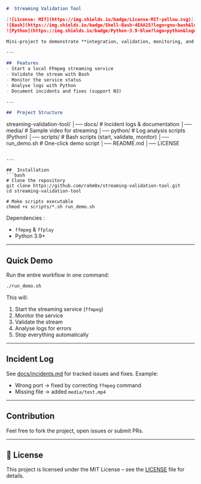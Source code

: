 ```md
#  Streaming Validation Tool

[![License: MIT](https://img.shields.io/badge/License-MIT-yellow.svg)](LICENSE)
![Bash](https://img.shields.io/badge/Shell-Bash-4EAA25?logo=gnu-bash&logoColor=white)
![Python](https://img.shields.io/badge/Python-3.9-blue?logo=python&logoColor=white)

Mini-project to demonstrate **integration, validation, monitoring, and support (N3)** using Linux scripting and Python.  

---

##  Features
- Start a local FFmpeg streaming service
- Validate the stream with Bash
- Monitor the service status
- Analyse logs with Python
- Document incidents and fixes (support N3)

---

##  Project Structure
```

streaming-validation-tool/
│── docs/               # Incident logs & documentation
│── media/              # Sample video for streaming
│── python/             # Log analysis scripts (Python)
│── scripts/            # Bash scripts (start, validate, monitor)
│── run\_demo.sh         # One-click demo script
│── README.md
│── LICENSE

````

---

##  Installation
```bash
# Clone the repository
git clone https://github.com/rahm0x/streaming-validation-tool.git
cd streaming-validation-tool

# Make scripts executable
chmod +x scripts/*.sh run_demo.sh
````

Dependencies :

* `ffmpeg` & `ffplay`
* Python 3.9+

---

##  Quick Demo

Run the entire workflow in one command:

```bash
./run_demo.sh
```

This will:

1. Start the streaming service (`ffmpeg`)
2. Monitor the service
3. Validate the stream
4. Analyse logs for errors
5. Stop everything automatically

---

##  Incident Log

See [docs/incidents.md](docs/incidents.md) for tracked issues and fixes.
Example:

* Wrong port → fixed by correcting `ffmpeg` command
* Missing file → added `media/test.mp4`

---

##  Contribution

Feel free to fork the project, open issues or submit PRs.

---

## 📄 License

This project is licensed under the MIT License – see the [LICENSE](LICENSE) file for details.
